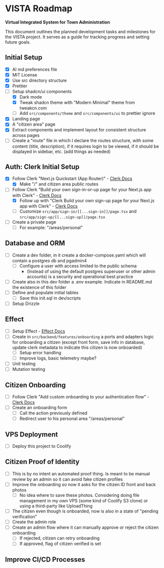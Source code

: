 # VISTA Roadmap

**Virtual Integrated System for Town Administration**

This document outlines the planned development tasks and milestones for the VISTA project. It serves as a guide for tracking progress and setting future goals.

## Initial Setup
- [x] AI md preferences file
- [x] MIT License
- [x] Use src directory structure
- [x] Prettier
- [ ] Setup shadcn/ui components
  - [x] Dark mode
  - [x] Tweak shadcn theme with "Modern Minimal" theme from tweakcn.com
  - [ ] Add `src/components/theme` and `src/components/ui` to prettier ignore
- [x] Landing page
- [x] A "citizen area" page
- [x] Extract components and implement layout for consistent structure across pages
- [ ] Create a "route" file in which I declare the routes structure, with some content (title, description), if it requires login to be viewed, if it should be displayed in sidebar, etc. (add things as needed)

## Auth: Clerk Initial Setup
- [x] Follow Clerk "Next.js Quickstart (App Router)" - [Clerk Docs](https://clerk.com/docs/quickstarts/nextjs)
  - [x] Make "/" and citizen area public routes
- [ ] Follow Clerk "Build your own sign-in-or-up page for your Next.js app with Clerk" - [Clerk Docs](https://clerk.com/docs/references/nextjs/custom-sign-in-or-up-page)
  - [x] Follow up with "Clerk Build your own sign-up page for your Next.js app with Clerk" - [Clerk Docs](https://clerk.com/docs/references/nextjs/custom-sign-up-page)
  - [ ] Customize `src/app/sign-in/[[...sign-in]]/page.tsx` and `src/app/sign-up/[[...sign-up]]/page.tsx`
- [ ] Create a private page
  - [ ] For example: "/areas/personal"

## Database and ORM
- [ ] Create a dev folder, in it create a docker-compose.yaml which will contain a postgres db and pgadmin4
  - [ ] Configure a user with access limited to the public schema
    - (Instead of using the default postgres superuser or other admin accounts) is a security and operational best practice
- [ ] Create also in this dev folder a .env example. Indicate in README.md the existence of this folder
- [ ] Define and populate initial tables
  - [ ] Save this init.sql in dev/scripts
- [ ] Setup Drizzle

## Effect
- [ ] Setup Effect - [Effect Docs](https://effect.website/docs)
- [ ] Create in `src/backend/features/onboarding` a ports and adapters logic for onboarding a citizen (except front form, save info in database, update clerk metadata to indicate this citizen is now onboarded)
  - [ ] Setup error handling
  - [ ] Improve logs, basic telemetry maybe?
- [ ] Unit testing
- [ ] Mutation testing

## Citizen Onboarding
- [ ] Follow Clerk "Add custom onboarding to your authentication flow" - [Clerk Docs](https://clerk.com/docs/references/nextjs/add-onboarding-flow)
- [ ] Create an onboarding form
  - [ ] Call the action previously defined
  - [ ] Redirect user to his personal area "/areas/personal"

## VPS Deployment
- [ ] Deploy this project to Coolify

## Citizen Proof of Identity
- [ ] This is by no intent an automated proof thing. Is meant to be manual review by an admin so it can avoid fake citizen profiles
- [ ] Improve the onboarding so now it asks for the citizen ID front and back photos
  - [ ] No idea where to save these photos. Considering doing file management in my own VPS (some kind of Coolify S3 clone) or using a third-party like UploadThing
- [ ] The citizen even though is onboarded, now is also in a state of "pending verification"
- [ ] Create the admin role
- [ ] Create an admin flow where it can manually approve or reject the citizen onboarding
  - [ ] If rejected, citizen can retry onboarding
  - [ ] If approved, flag of citizen verified is set

## Improve CI/CD Processes